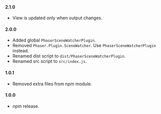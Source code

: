 #### 2.1.0

- View is updated only when output changes.

#### 2.0.0

- Added global `PhaserSceneWatcherPlugin`.
- Removed `Phaser.Plugin.SceneWatcher`. Use `PhaserSceneWatcherPlugin` instead.
- Renamed dist script to `dist/PhaserSceneWatcherPlugin`.
- Renamed src script to `src/index.js`.

#### 1.0.1

- Removed extra files from npm module.

#### 1.0.0

- npm release.
